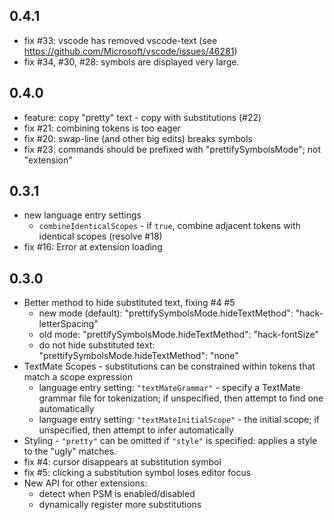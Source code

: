 ## 0.4.1
* fix #33: vscode has removed vscode-text (see https://github.com/Microsoft/vscode/issues/46281)
* fix #34, #30, #28: symbols are displayed very large.

## 0.4.0
* feature: copy "pretty" text - copy with substitutions (#22)
* fix #21: combining tokens is too eager
* fix #20: swap-line (and other big edits) breaks symbols
* fix #23: commands should be prefixed with "prettifySymbolsMode"; not "extension"

## 0.3.1
* new language entry settings
    * `combineIdenticalScopes` - if `true`, combine adjacent tokens with identical scopes (resolve #18)
* fix #16: Error at extension loading

## 0.3.0
* Better method to hide substituted text, fixing #4 #5
    * new mode (default): "prettifySymbolsMode.hideTextMethod": "hack-letterSpacing"
    * old mode: "prettifySymbolsMode.hideTextMethod": "hack-fontSize"
    * do not hide substituted text: "prettifySymbolsMode.hideTextMethod": "none"
* TextMate Scopes - substitutions can be constrained within tokens that match a scope expression
    * language entry setting: `"textMateGrammar"` - specify a TextMate grammar file for tokenization; if unspecified, then attempt to find one automatically
    * language entry setting: `"textMateInitialScope"` - the initial scope; if unspecified, then attempt to infer automatically
* Styling - `"pretty"` can be omitted if `"style"` is specified: applies a style to the "ugly" matches.
* fix #4: cursor disappears at substitution symbol
* fix #5: clicking a substitution symbol loses editor focus
* New API for other extensions:
    * detect when PSM is enabled/disabled
    * dynamically register more substitutions